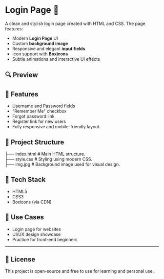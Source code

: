 # Login Page 🌌

A clean and stylish login page created with HTML and CSS. The page features:

- Modern **Login Page** UI
- Custom **background image**
- Responsive and elegant **input fields**
- Icon support with **Boxicons**
- Subtle animations and interactive UI effects

## 🔍 Preview


## 🚀 Features
- Username and Password fields
- "Remember Me" checkbox
- Forgot password link
- Register link for new users
- Fully responsive and mobile-friendly layout

## 📁 Project Structure
├── index.html # Main HTML structure.<br>
├── style.css # Styling using modern CSS.<br>
├── img.jpg # Background image used for visual design.


## 🧰 Tech Stack
- HTML5
- CSS3
- Boxicons (via CDN)

## 🎯 Use Cases
- Login page for websites
- UI/UX design showcase
- Practice for front-end beginners

---

## 📜 License
This project is open-source and free to use for learning and personal use.

